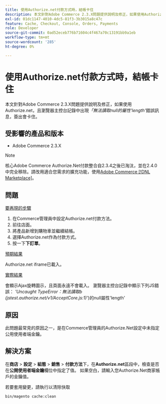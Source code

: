 ```yaml
---
title: 使用Authorize.net付款方式時，結帳卡住
description: 本文針對Adobe Commerce 2.3.X問題提供說明及修正，如果使用Authorize.net，且瀏覽器主控台記錄中出現*「無法讀取屬性'length' of null'*錯誤訊息，簽出會卡住。
exl-id: 01dc1147-4010-4dc5-81f3-3b3015a8c47c
feature: Cache, Checkout, Console, Orders, Payments
role: Developer
source-git-commit: 0ad52eceb776b71604c4f467a70c13191bb9a1eb
workflow-type: tm+mt
source-wordcount: '285'
ht-degree: 0%

---
```


# 使用Authorize.net付款方式時，結帳卡住

本文針對Adobe Commerce 2.3.X問題提供說明及修正，如果使用Authorize.net，且瀏覽器主控台記錄中出現&#x200B;*「無法讀取null的屬性&#39;length&#39;*&#x200B;錯誤訊息，簽出會卡住。

## 受影響的產品和版本

* Adobe Commerce 2.3.X

>[!NOTE]
>
>核心Adobe Commerce Authorize.Net付款整合自2.3.4之後已淘汰，並在2.4.0中完全移除。請改用適合您需求的擴充功能，使用[Adobe Commerce [!DNL Marketplace]](https://commercemarketplace.adobe.com/)。

## 問題

<u>要再現的步驟</u>

1. 在Commerce管理員中設定Authorize.net付款方法。
1. 前往店面。
1. 將產品新增到購物車並繼續結帳。
1. 選擇Authorize.net作為付款方式。
1. 按一下&#x200B;**下訂單**。

<u>預期結果</u>

Authorize.net iframe已載入。

<u>實際結果</u>

會顯示Ajax旋轉圖示，且頁面永遠不會載入。 瀏覽器主控台記錄中顯示下列JS錯誤： *&#39;Uncaught TypeError：無法讀取b (jstest.authorize.net/v1/AcceptCore.js:1)&#39;*)的null屬性&#39;length&#39;

## 原因

此問題最常見的原因之一，是在Commerce管理員的Authorize.Net設定中未指定公用使用者端金鑰。

## 解決方案

在&#x200B;**商店** > **設定** > **組態** > **銷售** > **付款方法**&#x200B;下，在&#x200B;**Authorize.net**&#x200B;區段中，檢查是否在&#x200B;**公開使用者端金鑰**&#x200B;欄位中指定了值。 如果空白，請輸入您Authorize.Net商家帳戶的金鑰值。

若要套用變更，請執行以清除快取

```bash
bin/magento cache:clean
```

